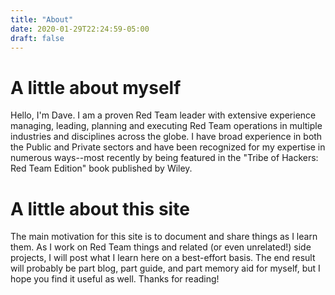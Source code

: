 ```yaml
---
title: "About"
date: 2020-01-29T22:24:59-05:00
draft: false
---
```

# A little about myself

Hello, I'm Dave. I am a proven Red Team leader with extensive experience managing, leading, planning and executing Red Team operations in multiple industries and disciplines across the globe. I have broad experience in both the Public and Private sectors and have been recognized for my expertise in numerous ways--most recently by being featured in the "Tribe of Hackers: Red Team Edition" book published by Wiley.

# A little about this site

The main motivation for this site is to document and share things as I learn them. As I work on Red Team things and related (or even unrelated!) side projects, I will post what I learn here on a best-effort basis. The end result will probably be part blog, part guide, and part memory aid for myself, but I hope you find it useful as well. Thanks for reading!
